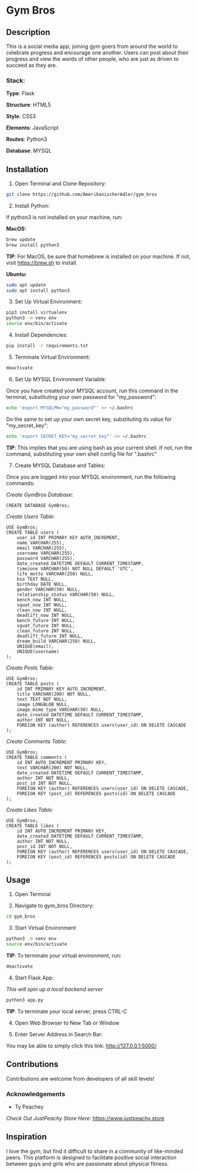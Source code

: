 # Gym Bros

## Description

This is a social media app, joining gym goers from around the world to celebrate progress and encourage one another. Users can post about their progress and view the words of other people, who are just as driven to succeed as they are.

### Stack:

**Type**: Flask

**Structure**: HTML5

**Style**: CSS3

**Elements**: JavaScript

**Routes**: Python3

**Database**: MYSQL

## Installation

1) Open Terminal and Clone Repository:

```bash
git clone https://github.com/AmerikanischerAdler/gym_bros
```

2) Install Python:

If python3 is not installed on your machine, run:

**MacOS:**

```bash
brew update 
brew install python3
``` 

**TIP**: For MacOS, be sure that homebrew is installed on your machine. If not, visit https://brew.sh to install.

**Ubuntu:**

```bash
sudo apt update 
sudo apt install python3
```

3) Set Up Virtual Environment:

```bash
pip3 install virtualenv
python3 -m venv env
source env/bin/activate
```

4) Install Dependencies:

```bash
pip install -r requirements.txt
```

5) Terminate Virtual Environment:

```bash 
deactivate
```

6) Set Up MYSQL Environment Variable:

Once you have created your MYSQL account, run this command in the terminal, substituting your own password for "my_password":

```bash
echo 'export MYSQLPW="my_password"' >> ~/.bashrc
```

Do the same to set up your own secret key, substituting its value for "my_secret_key":

```bash
echo 'export SECRET_KEY="my_secret_key"' >> ~/.bashrc
```

**TIP**: This implies that you are using bash as your current shell. If not, run
the command, substituting your own shell config file for ".bashrc"

7) Create MYSQL Database and Tables:

Once you are logged into your MYSQL environment, run the following commands:

*Create GymBros Database:*

```mysql
CREATE DATABASE GymBros;
```

*Create Users Table:*

```mysql
USE GymBros;
CREATE TABLE users (
    user_id INT PRIMARY KEY AUTO_INCREMENT, 
    name VARCHAR(255), 
    email VARCHAR(255), 
    username VARCHAR(255), 
    password VARCHAR(255),
    date_created DATETIME DEFAULT CURRENT_TIMESTAMP,
    timezone VARCHAR(50) NOT NULL DEFAULT 'UTC',
    life_motto VARCHAR(250) NULL,
    bio TEXT NULL,
    birthday DATE NULL,
    gender VARCHAR(50) NULL,
    relationship_status VARCHAR(50) NULL,
    bench_now INT NULL,
    squat_now INT NULL,
    clean_now INT NULL,
    deadlift_now INT NULL,
    bench_future INT NULL,
    squat_future INT NULL,
    clean_future INT NULL,
    deadlift_future INT NULL,
    dream_build VARCHAR(250) NULL,
    UNIQUE(email),
    UNIQUE(username)
);
``` 

*Create Posts Table:*

```mysql
USE GymBros;
CREATE TABLE posts (
    id INT PRIMARY KEY AUTO_INCREMENT,
    title VARCHAR(200) NOT NULL,
    text TEXT NOT NULL,
    image LONGBLOB NULL,
    image_mime_type VARCHAR(50) NULL,
    date_created DATETIME DEFAULT CURRENT_TIMESTAMP,
    author INT NOT NULL,
    FOREIGN KEY (author) REFERENCES users(user_id) ON DELETE CASCADE
);
```

*Create Comments Table:*

```mysql
USE GymBros;
CREATE TABLE comments (
    id INT AUTO_INCREMENT PRIMARY KEY,
    text VARCHAR(200) NOT NULL,
    date_created DATETIME DEFAULT CURRENT_TIMESTAMP,
    author INT NOT NULL,
    post_id INT NOT NULL,
    FOREIGN KEY (author) REFERENCES users(user_id) ON DELETE CASCADE,
    FOREIGN KEY (post_id) REFERENCES posts(id) ON DELETE CASCADE
);
```

*Create Likes Table:*

```mysql
USE GymBros;
CREATE TABLE likes (
    id INT AUTO_INCREMENT PRIMARY KEY,
    date_created DATETIME DEFAULT CURRENT_TIMESTAMP,
    author INT NOT NULL,
    post_id INT NOT NULL,
    FOREIGN KEY (author) REFERENCES users(user_id) ON DELETE CASCADE,
    FOREIGN KEY (post_id) REFERENCES posts(id) ON DELETE CASCADE
);
```

## Usage

1) Open Terminal

2) Navigate to gym_bros Directory:

```bash
cd gym_bros
```

3) Start Virtual Environment

```bash
python3 -m venv env
source env/bin/activate
```

**TIP**: To terminate your virtual environment, run:

```bash
deactivate
```

4) Start Flask App:

*This will spin up a local backend server*

```bash
python3 app.py
```

**TIP**: To terminate your local server, press CTRL-C

4) Open Web Browser to New Tab or Window

5) Enter Server Address in Search Bar:

You may be able to simply click this link: http://127.0.0.1:5000/

## Contributions

Contributions are welcome from developers of all skill levels!

### Acknowledgements

* Ty Peachey

*Check Out JustPeachy Store Here:* https://www.justpeachy.store

## Inspiration

I love the gym, but find it difficult to share in a community of like-minded peers. This platform is designed to facilitate positive social interaction between guys and girls who are passionate about physical fitness.

